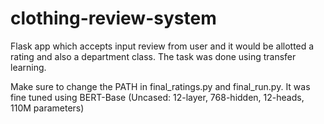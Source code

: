# clothing-review-system
Flask app which accepts input review from user and it would be allotted a rating and also a department class. The task was done using transfer learning.

Make sure to change the PATH in final_ratings.py and final_run.py. It was fine tuned using BERT-Base (Uncased: 12-layer, 768-hidden, 12-heads, 110M parameters)

